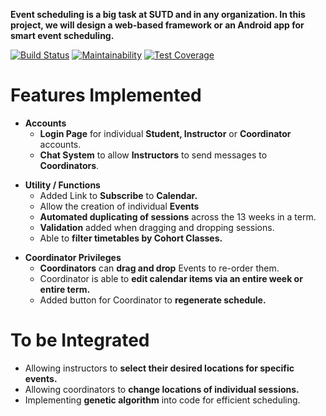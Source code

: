 <b>Event scheduling is a big task at SUTD and in any organization. In this project, we will design a web-based framework or an Android app for smart event scheduling.</b>

[![Build Status](https://travis-ci.org/causztic/smart-events.svg?branch=master)](https://travis-ci.org/causztic/smart-events)
[![Maintainability](https://api.codeclimate.com/v1/badges/517471ecad1083fbb8b6/maintainability)](https://codeclimate.com/github/causztic/smart-events/maintainability)
[![Test Coverage](https://api.codeclimate.com/v1/badges/517471ecad1083fbb8b6/test_coverage)](https://codeclimate.com/github/causztic/smart-events/test_coverage)

<h1>Features Implemented</h1>
<ul>
  <li> <b>Accounts</b>
  <ul>
    <li> <b>Login Page</b> for individual <b>Student, Instructor</b> or <b>Coordinator</b> accounts.</li>
    <li> <b>Chat System</b> to allow <b>Instructors</b> to send messages to <b>Coordinators</b>. </li>
   </ul>
  <p>
  <li><b>Utility / Functions</b>
  <ul>
  <li> Added Link to <b>Subscribe</b> to <b>Calendar.</b> </li>
  <li> Allow the creation of individual <b>Events</b></li>
  <li> <b>Automated duplicating of sessions</b> across the 13 weeks in a term. </li>
  <li> <b>Validation</b> added when dragging and dropping sessions. </li>
  <li> Able to <b>filter timetables by Cohort Classes.</b> </li>
    </ul></p>

  <li> <b>Coordinator Privileges</b>
  <ul>
  <li> <b>Coordinators</b> can <b>drag and drop</b> Events to re-order them. </li> 
  <li> Coordinator is able to <b>edit calendar items via an entire week or entire term.</b> </li>
  <li> Added button for Coordinator to <b>regenerate schedule.</b> </li>
    </ul>
</ul>

<h1>To be Integrated</h1>
<ul>
<li> Allowing instructors to <b>select their desired locations for specific events.</b></li>
<li> Allowing coordinators to <b>change locations of individual sessions.</b></li>
<li> Implementing <b>genetic algorithm</b> into code for efficient scheduling. </li>
</ul>

